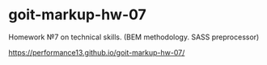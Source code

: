 # goit-markup-hw-07

Homework №7 on technical skills. (BEM methodology. SASS preprocessor)

https://performance13.github.io/goit-markup-hw-07/
